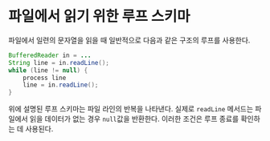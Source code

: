 # 파일에서 읽기 위한 루프 스키마

파일에서 일련의 문자열을 읽을 때 일반적으로 다음과 같은 구조의 루프를 사용한다.

```java
BufferedReader in = ...
String line = in.readLine();
while (line != null) {
    process line
    line = in.readLine();
}
```

위에 설명된 루프 스키마는 파일 라인의 반복을 나타낸다. 실제로 `readLine` 메서드는 파일에서 읽을 데이터가 없는 경우 `null`값을 반환한다. 이러한 조건은 루프 종료를 확인하는 데 사용된다.


